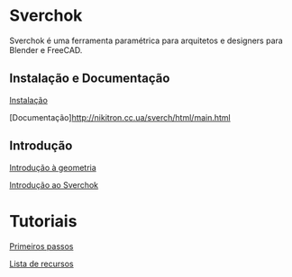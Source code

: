 # Sverchok

Sverchok é uma ferramenta paramétrica para arquitetos e designers para Blender e FreeCAD. 


## Instalação e Documentação

[Instalação](http://nikitron.cc.ua/sverch/html/installation.html)

[Documentação]http://nikitron.cc.ua/sverch/html/main.html

## Introdução

[Introdução à geometria](http://nikitron.cc.ua/sverch/html/geometry.html)

[Introdução ao Sverchok](http://nikitron.cc.ua/sverch/html/induction.html#)

# Tutoriais

[Primeiros passos](https://www.blender3darchitect.com/modeling-for-architecture/getting-started-with-sverchok-for-3d-modeling/)

[Lista de recursos](https://github.com/nortikin/sverchok/wiki/Resources)
